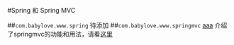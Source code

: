 #Spring 和 Spring MVC

##`com.babylove.www.spring`
	待添加
##`com.babylove.www.springmvc`
[aaa](https://www.baidu.com)
介绍了springmvc的功能和用法，请看[这里](https://github.com/l81893521/spring-example/tree/master/src/main/java/com/babylove/www/springmvc/)
